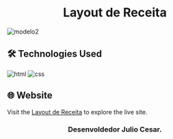 <h1 align="center">Layout de Receita</h1>

![modelo2](https://github.com/JuCanavans/layout-receita/assets/103950621/7749db5f-320c-4e38-befa-39d7f2725be3)


## 🛠 Technologies Used
![html](https://github.com/JuCanavans/carta_de_aniversario/assets/103950621/26d205cf-94be-4681-bb60-0a2f686f62b1)
![css](https://github.com/JuCanavans/carta_de_aniversario/assets/103950621/b265c9fd-bbde-4f4d-a09d-574e184aca00)

## 🌐 Website
Visit the [Layout de Receita](https://layout-receita.vercel.app/) to explore the live site.

### <p align="center">Desenvoldedor Julio Cesar.</p>

